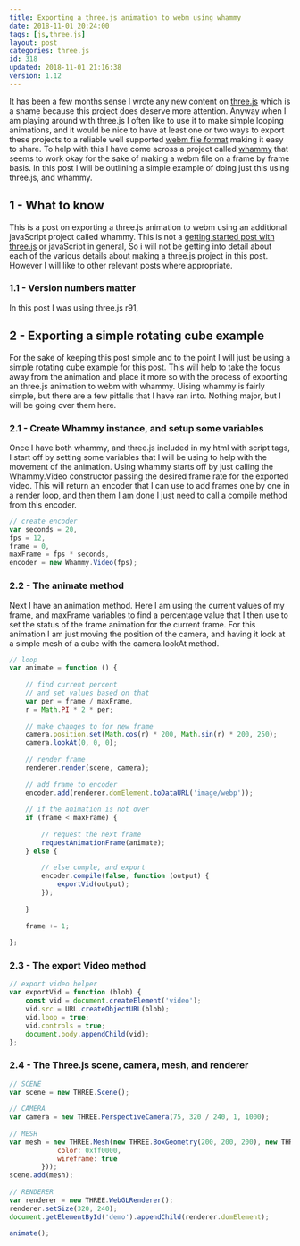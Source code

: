 ```yaml
---
title: Exporting a three.js animation to webm using whammy
date: 2018-11-01 20:24:00
tags: [js,three.js]
layout: post
categories: three.js
id: 318
updated: 2018-11-01 21:16:38
version: 1.12
---
```


It has been a few months sense I wrote any new content on [three.js](https://threejs.org/) which is a shame because this project does deserve more attention. Anyway when I am playing around with three.js I often like to use it to make simple looping animations, and it would be nice to have at least one or two ways to export these projects to a reliable well supported [webm file format](https://en.wikipedia.org/wiki/WebM) making it easy to share. To help with this I have come across a project called [whammy](https://github.com/antimatter15/whammy) that seems to work okay for the sake of making a webm file on a frame by frame basis. In this post I will be outlining a simple example of doing just this using three.js, and whammy.

<!-- more -->

## 1 - What to know

This is a post on exporting a three.js animation to webm using an additional javaScript project called whammy. This is not a [getting started post with three.js](/2018/04/04/threejs-getting-started/) or javaScript in general, So i will not be getting into detail about each of the various details about making a three.js project in this post. However I will like to other relevant posts where appropriate.

### 1.1 - Version numbers matter

In this post I was using three.js r91,

## 2 - Exporting a simple rotating cube example

For the sake of keeping this post simple and to the point I will just be using a simple rotating cube example for this post. This will help to take the focus away from the animation and place it more so with the process of exporting an three.js animation to webm with whammy. Uising whammy is fairly simple, but there are a few pitfalls that I have ran into. Nothing major, but I will be going over them here.

### 2.1 - Create Whammy instance, and setup some variables

Once I have both whammy, and three.js included in my html with script tags, I start off by setting some variables that I will be using to help with the movement of the animation. Using whammy starts off by just calling the Whammy.Video constructor passing the desired frame rate for the exported video. This will return an encoder that I can use to add frames one by one in a render loop, and then them I am done I just need to call a compile method from this encoder.

```js
// create encoder
var seconds = 20,
fps = 12,
frame = 0,
maxFrame = fps * seconds,
encoder = new Whammy.Video(fps);
```

### 2.2 - The animate method

Next I have an animation method. Here I am using the current values of my frame, and maxFrame variables to find a percentage value that I then use to set the status of the frame animation for the current frame. For this animation I am just moving the position of the camera, and having it look at a simple mesh of a cube with the camera.lookAt method.

```js
// loop
var animate = function () {
 
    // find current percent
    // and set values based on that
    var per = frame / maxFrame,
    r = Math.PI * 2 * per;
 
    // make changes to for new frame
    camera.position.set(Math.cos(r) * 200, Math.sin(r) * 200, 250);
    camera.lookAt(0, 0, 0);
 
    // render frame
    renderer.render(scene, camera);
 
    // add frame to encoder
    encoder.add(renderer.domElement.toDataURL('image/webp'));
 
    // if the animation is not over
    if (frame < maxFrame) {
 
        // request the next frame
        requestAnimationFrame(animate);
    } else {
 
        // else comple, and export
        encoder.compile(false, function (output) {
            exportVid(output);
        });
 
    }
 
    frame += 1;
 
};
```

### 2.3 - The export Video method

```js
// export video helper
var exportVid = function (blob) {
    const vid = document.createElement('video');
    vid.src = URL.createObjectURL(blob);
    vid.loop = true;
    vid.controls = true;
    document.body.appendChild(vid);
};
```

### 2.4 - The Three.js scene, camera, mesh, and renderer

```js
// SCENE
var scene = new THREE.Scene();
 
// CAMERA
var camera = new THREE.PerspectiveCamera(75, 320 / 240, 1, 1000);
 
// MESH
var mesh = new THREE.Mesh(new THREE.BoxGeometry(200, 200, 200), new THREE.MeshBasicMaterial({
            color: 0xff0000,
            wireframe: true
        }));
scene.add(mesh);
 
// RENDERER
var renderer = new THREE.WebGLRenderer();
renderer.setSize(320, 240);
document.getElementById('demo').appendChild(renderer.domElement);
 
animate();
```
